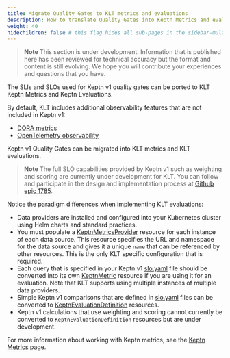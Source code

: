 ```yaml
---
title: Migrate Quality Gates to KLT metrics and evaluations
description: How to translate Quality Gates into Keptn Metrics and evaluations
weight: 40
hidechildren: false # this flag hides all sub-pages in the sidebar-multicard.html
---
```


> **Note**
This section is under development.
Information that is published here has been reviewed for technical accuracy
but the format and content is still evolving.
We hope you will contribute your experiences
and questions that you have.

The SLIs and SLOs used for Keptn v1 quality gates can be ported to
KLT Keptn Metrics and Keptn Evaluations.

By default, KLT includes additional observability features
that are not included in Keptn v1:

* [DORA metrics](../../implementing/dora)
* [OpenTelemetry observability](../../implementing/otel.md)

Keptn v1 Quality Gates can be migrated into KLT metrics
and KLT evaluations.

> **Note**
The full SLO capabilities
provided by Keptn v1 such as weighting and scoring
are currently under development for KLT.
You can follow and participate in the design and implementation process at
[Github epic 1785](https://github.com/keptn/lifecycle-toolkit/pull/1785).

Notice the paradigm differences when implementing KLT evaluations:

* Data providers are installed and configured into your Kubernetes cluster
  using Helm charts and standard practices.
* You must populate a
  [KeptnMetricsProvider](../../yaml-crd-ref/metricsprovider.md) resource
  for each instance of each data source.
  This resource specifies the URL and namespace for the data source
  and gives it a unique `name` that can be referenced by other resources.
  This is the only KLT specific configuration that is required.
* Each query that is specified in your Keptn v1
  [slo.yaml](https://keptn.sh/docs/1.0.x/reference/files/sli/) file
  should be converted into its own
  [KeptnMetric](../../yaml-crd-ref/metric.md) resource
  if you are using it for an evaluation.
  Note that KLT supports using multiple instances of multiple data providers.
* Simple Keptn v1 comparisons that are defined in
  [slo.yaml](https://keptn.sh/docs/1.0.x/reference/files/slo/)
  files can be converted to
  [KeptnEvaluationDefinition](../../yaml-crd-ref/evaluationdefinition.md)
  resources.
* Keptn v1 calculations that use weighting and scoring
  cannot currently be converted to `KeptnEvaluationDefinition` resources
  but are under development.

For more information about working with Keptn metrics, see the
[Keptn Metrics](../../implementing/evaluatemetrics.md)
page.
